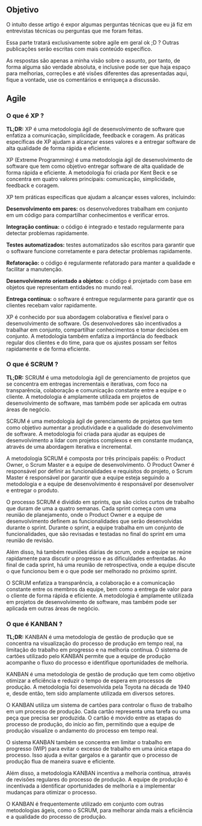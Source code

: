 ## Objetivo

O intuíto desse artigo é expor algumas perguntas técnicas que eu já fiz em entrevistas técnicas ou perguntas que me foram feitas.

Essa parte tratará exclusivamente sobre agile em geral ok ;D ? Outras publicações serão escritas com mais conteúdo específico.

As respostas são apenas a minha visão sobre o assunto, por tanto, de forma alguma são verdade absoluta, e inclusive pode ser que haja espaço para melhorias, correções e até visões diferentes das apresentadas aqui, fique a vontade, use os comentários e enriqueça a discussão.

## Agile

### **O que é XP ?**

**TL;DR:** XP é uma metodologia ágil de desenvolvimento de software que enfatiza a comunicação, simplicidade, feedback e coragem. As práticas específicas de XP ajudam a alcançar esses valores e a entregar software de alta qualidade de forma rápida e eficiente.

XP (Extreme Programming) é uma metodologia ágil de desenvolvimento de software que tem como objetivo entregar software de alta qualidade de forma rápida e eficiente. A metodologia foi criada por Kent Beck e se concentra em quatro valores principais: comunicação, simplicidade, feedback e coragem.

XP tem práticas específicas que ajudam a alcançar esses valores, incluindo:

**Desenvolvimento em pares:** os desenvolvedores trabalham em conjunto em um código para compartilhar conhecimentos e verificar erros.

**Integração contínua:** o código é integrado e testado regularmente para detectar problemas rapidamente.

**Testes automatizados:** testes automatizados são escritos para garantir que o software funcione corretamente e para detectar problemas rapidamente.

**Refatoração:** o código é regularmente refatorado para manter a qualidade e facilitar a manutenção.

**Desenvolvimento orientado a objetos:** o código é projetado com base em objetos que representam entidades no mundo real.

**Entrega contínua:** o software é entregue regularmente para garantir que os clientes recebam valor rapidamente.

XP é conhecido por sua abordagem colaborativa e flexível para o desenvolvimento de software. Os desenvolvedores são incentivados a trabalhar em conjunto, compartilhar conhecimentos e tomar decisões em conjunto. A metodologia também enfatiza a importância do feedback regular dos clientes e do time, para que os ajustes possam ser feitos rapidamente e de forma eficiente.

### **O que é SCRUM ?**

**TL;DR:** SCRUM é uma metodologia ágil de gerenciamento de projetos que se concentra em entregas incrementais e iterativas, com foco na transparência, colaboração e comunicação constante entre a equipe e o cliente. A metodologia é amplamente utilizada em projetos de desenvolvimento de software, mas também pode ser aplicada em outras áreas de negócio.

SCRUM é uma metodologia ágil de gerenciamento de projetos que tem como objetivo aumentar a produtividade e a qualidade do desenvolvimento de software. A metodologia foi criada para ajudar as equipes de desenvolvimento a lidar com projetos complexos e em constante mudança, através de uma abordagem iterativa e incremental.

A metodologia SCRUM é composta por três principais papéis: o Product Owner, o Scrum Master e a equipe de desenvolvimento. O Product Owner é responsável por definir as funcionalidades e requisitos do projeto, o Scrum Master é responsável por garantir que a equipe esteja seguindo a metodologia e a equipe de desenvolvimento é responsável por desenvolver e entregar o produto.

O processo SCRUM é dividido em sprints, que são ciclos curtos de trabalho que duram de uma a quatro semanas. Cada sprint começa com uma reunião de planejamento, onde o Product Owner e a equipe de desenvolvimento definem as funcionalidades que serão desenvolvidas durante o sprint. Durante o sprint, a equipe trabalha em um conjunto de funcionalidades, que são revisadas e testadas no final do sprint em uma reunião de revisão.

Além disso, há também reuniões diárias de scrum, onde a equipe se reúne rapidamente para discutir o progresso e as dificuldades enfrentadas. Ao final de cada sprint, há uma reunião de retrospectiva, onde a equipe discute o que funcionou bem e o que pode ser melhorado no próximo sprint.

O SCRUM enfatiza a transparência, a colaboração e a comunicação constante entre os membros da equipe, bem como a entrega de valor para o cliente de forma rápida e eficiente. A metodologia é amplamente utilizada em projetos de desenvolvimento de software, mas também pode ser aplicada em outras áreas de negócio.

### **O que é KANBAN ?**
**TL;DR:** KANBAN é uma metodologia de gestão de produção que se concentra na visualização do processo de produção em tempo real, na limitação do trabalho em progresso e na melhoria contínua. O sistema de cartões utilizado pelo KANBAN permite que a equipe de produção acompanhe o fluxo do processo e identifique oportunidades de melhoria.

KANBAN é uma metodologia de gestão de produção que tem como objetivo otimizar a eficiência e reduzir o tempo de espera em processos de produção. A metodologia foi desenvolvida pela Toyota na década de 1940 e, desde então, tem sido amplamente utilizada em diversos setores.

O KANBAN utiliza um sistema de cartões para controlar o fluxo de trabalho em um processo de produção. Cada cartão representa uma tarefa ou uma peça que precisa ser produzida. O cartão é movido entre as etapas do processo de produção, do início ao fim, permitindo que a equipe de produção visualize o andamento do processo em tempo real.

O sistema KANBAN também se concentra em limitar o trabalho em progresso (WIP) para evitar o excesso de trabalho em uma única etapa do processo. Isso ajuda a evitar gargalos e a garantir que o processo de produção flua de maneira suave e eficiente.

Além disso, a metodologia KANBAN incentiva a melhoria contínua, através de revisões regulares do processo de produção. A equipe de produção é incentivada a identificar oportunidades de melhoria e a implementar mudanças para otimizar o processo.

O KANBAN é frequentemente utilizado em conjunto com outras metodologias ágeis, como o SCRUM, para melhorar ainda mais a eficiência e a qualidade do processo de produção.